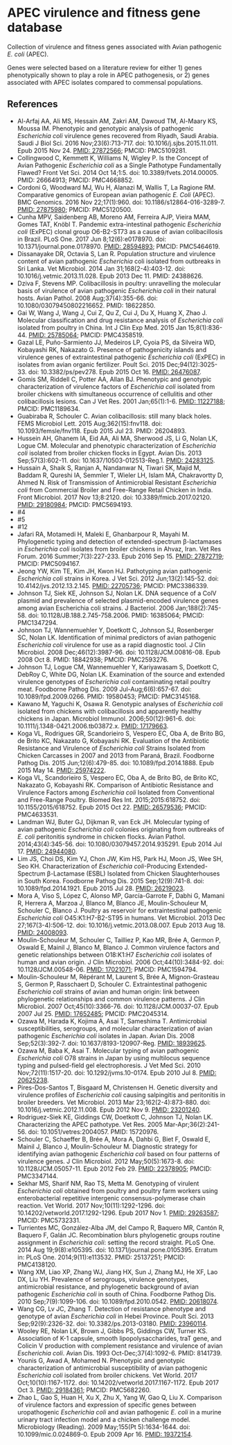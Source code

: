 # APEC virulence and fitness gene database

Collection of virulence and fitness genes associated with Avian pathogenic *E. coli* (APEC).   

Genes were selected based on a literature review for either 1) genes phenotypically shown to play a role in APEC pathogenesis, or 2) genes associated with APEC isolates compared to commensal populations. 

## References

* Al-Arfaj AA, Ali MS, Hessain AM, Zakri AM, Dawoud TM, Al-Maary KS, Moussa IM. Phenotypic and genotypic analysis of pathogenic *Escherichia coli* virulence genes recovered from Riyadh, Saudi Arabia. Saudi J Biol Sci. 2016 Nov;23(6):713-717. doi: 10.1016/j.sjbs.2015.11.011. Epub 2015 Nov 24. [PMID: 27872566](https://pubmed.ncbi.nlm.nih.gov/27872566/); PMCID: PMC5109281.
* Collingwood C, Kemmett K, Williams N, Wigley P. Is the Concept of Avian Pathogenic *Escherichia coli* as a Single Pathotype Fundamentally Flawed? Front Vet Sci. 2014 Oct 14;1:5. doi: 10.3389/fvets.2014.00005. PMID: 26664913; PMCID: PMC4668852.
* Cordoni G, Woodward MJ, Wu H, Alanazi M, Wallis T, La Ragione RM. Comparative genomics of European avian pathogenic *E. Coli* (APEC). BMC Genomics. 2016 Nov 22;17(1):960. doi: 10.1186/s12864-016-3289-7. [PMID: 27875980](https://pubmed.ncbi.nlm.nih.gov/27875980/); PMCID: PMC5120500.
* Cunha MPV, Saidenberg AB, Moreno AM, Ferreira AJP, Vieira MAM, Gomes TAT, Knöbl T. Pandemic extra-intestinal pathogenic *Escherichia coli* (ExPEC) clonal group O6-B2-ST73 as a cause of avian colibacillosis in Brazil. PLoS One. 2017 Jun 8;12(6):e0178970. doi: 10.1371/journal.pone.0178970. [PMID: 28594893](https://pubmed.ncbi.nlm.nih.gov/28594893/); PMCID: PMC5464619.
* Dissanayake DR, Octavia S, Lan R. Population structure and virulence content of avian pathogenic *Escherichia* coli isolated from outbreaks in Sri Lanka. Vet Microbiol. 2014 Jan 31;168(2-4):403-12. doi: 10.1016/j.vetmic.2013.11.028. Epub 2013 Dec 11. PMID: 24388626.
* Dziva F, Stevens MP. Colibacillosis in poultry: unravelling the molecular basis of virulence of avian pathogenic *Escherichia coli* in their natural hosts. Avian Pathol. 2008 Aug;37(4):355-66. doi: 10.1080/03079450802216652. PMID: 18622850.
* Gai W, Wang J, Wang J, Cui Z, Qu Z, Cui J, Du X, Huang X, Zhao J. Molecular classification and drug resistance analysis of *Escherichia coli* isolated from poultry in China. Int J Clin Exp Med. 2015 Jan 15;8(1):836-44. [PMID: 25785064](https://pubmed.ncbi.nlm.nih.gov/25785064/); PMCID: PMC4358519.
* Gazal LE, Puño-Sarmiento JJ, Medeiros LP, Cyoia PS, da Silveira WD, Kobayashi RK, Nakazato G. Presence of pathogenicity islands and virulence genes of extraintestinal pathogenic *Escherichia coli* (ExPEC) in isolates from avian organic fertilizer. Poult Sci. 2015 Dec;94(12):3025-33. doi: 10.3382/ps/pev278. Epub 2015 Oct 16. [PMID: 26476087](https://pubmed.ncbi.nlm.nih.gov/26476087/).
* Gomis SM, Riddell C, Potter AA, Allan BJ. Phenotypic and genotypic characterization of virulence factors of *Escherichia coli* isolated from broiler chickens with simultaneous occurrence of cellulitis and other colibacillosis lesions. Can J Vet Res. 2001 Jan;65(1):1-6. [PMID: 11227188](https://pubmed.ncbi.nlm.nih.gov/11227188/); PMCID: PMC1189634.
* Guabiraba R, Schouler C. Avian colibacillosis: still many black holes. FEMS Microbiol Lett. 2015 Aug;362(15):fnv118. doi: 10.1093/femsle/fnv118. Epub 2015 Jul 23. PMID: 26204893.
* Hussein AH, Ghanem IA, Eid AA, Ali MA, Sherwood JS, Li G, Nolan LK, Logue CM. Molecular and phenotypic characterization of *Escherichia coli* isolated from broiler chicken flocks in Egypt. Avian Dis. 2013 Sep;57(3):602-11. doi: 10.1637/10503-012513-Reg.1. [PMID: 24283125](https://pubmed.ncbi.nlm.nih.gov/24283125/).
* Hussain A, Shaik S, Ranjan A, Nandanwar N, Tiwari SK, Majid M, Baddam R, Qureshi IA, Semmler T, Wieler LH, Islam MA, Chakravortty D, Ahmed N. Risk of Transmission of Antimicrobial Resistant *Escherichia coli* from Commercial Broiler and Free-Range Retail Chicken in India. Front Microbiol. 2017 Nov 13;8:2120. doi: 10.3389/fmicb.2017.02120. [PMID: 29180984](https://pubmed.ncbi.nlm.nih.gov/29180984/); PMCID: PMC5694193.
* #4
* #5
* #12
* Jafari RA, Motamedi H, Maleki E, Ghanbarpour R, Mayahi M. Phylogenetic typing and detection of extended-spectrum β-lactamases in *Escherichia coli* isolates from broiler chickens in Ahvaz, Iran. Vet Res Forum. 2016 Summer;7(3):227-233. Epub 2016 Sep 15. [PMID: 27872719](https://pubmed.ncbi.nlm.nih.gov/27872719/); PMCID: PMC5094167.
* Jeong YW, Kim TE, Kim JH, Kwon HJ. Pathotyping avian pathogenic *Escherichia coli* strains in Korea. J Vet Sci. 2012 Jun;13(2):145-52. doi: 10.4142/jvs.2012.13.2.145. [PMID: 22705736](https://pubmed.ncbi.nlm.nih.gov/22705736/); PMCID: PMC3386339.
* Johnson TJ, Siek KE, Johnson SJ, Nolan LK. DNA sequence of a ColV plasmid and prevalence of selected plasmid-encoded virulence genes among avian Escherichia coli strains. J Bacteriol. 2006 Jan;188(2):745-58. doi: 10.1128/JB.188.2.745-758.2006. PMID: 16385064; PMCID: PMC1347294.
* Johnson TJ, Wannemuehler Y, Doetkott C, Johnson SJ, Rosenberger SC, Nolan LK. Identification of minimal predictors of avian pathogenic *Escherichia coli* virulence for use as a rapid diagnostic tool. J Clin Microbiol. 2008 Dec;46(12):3987-96. doi: 10.1128/JCM.00816-08. Epub 2008 Oct 8. PMID: 18842938; PMCID: PMC2593276.
* Johnson TJ, Logue CM, Wannemuehler Y, Kariyawasam S, Doetkott C, DebRoy C, White DG, Nolan LK. Examination of the source and extended virulence genotypes of *Escherichia coli* contaminating retail poultry meat. Foodborne Pathog Dis. 2009 Jul-Aug;6(6):657-67. doi: 10.1089/fpd.2009.0266. PMID: 19580453; PMCID: PMC3145168.
* Kawano M, Yaguchi K, Osawa R. Genotypic analyses of *Escherichia coli* isolated from chickens with colibacillosis and apparently healthy chickens in Japan. Microbiol Immunol. 2006;50(12):961-6. doi: 10.1111/j.1348-0421.2006.tb03872.x. [PMID: 17179663](https://pubmed.ncbi.nlm.nih.gov/17179663/).
* Koga VL, Rodrigues GR, Scandorieiro S, Vespero EC, Oba A, de Brito BG, de Brito KC, Nakazato G, Kobayashi RK. Evaluation of the Antibiotic Resistance and Virulence of *Escherichia coli* Strains Isolated from Chicken Carcasses in 2007 and 2013 from Paraná, Brazil. Foodborne Pathog Dis. 2015 Jun;12(6):479-85. doi: 10.1089/fpd.2014.1888. Epub 2015 May 14. [PMID: 25974222](https://pubmed.ncbi.nlm.nih.gov/25974222/).
* Koga VL, Scandorieiro S, Vespero EC, Oba A, de Brito BG, de Brito KC, Nakazato G, Kobayashi RK. Comparison of Antibiotic Resistance and Virulence Factors among *Escherichia coli* Isolated from Conventional and Free-Range Poultry. Biomed Res Int. 2015;2015:618752. doi: 10.1155/2015/618752. Epub 2015 Oct 22. [PMID: 26579536](https://pubmed.ncbi.nlm.nih.gov/26579536/); PMCID: PMC4633531.
* Landman WJ, Buter GJ, Dijkman R, van Eck JH. Molecular typing of avian pathogenic *Escherichia coli* colonies originating from outbreaks of *E. coli* peritonitis syndrome in chicken flocks. Avian Pathol. 2014;43(4):345-56. doi: 10.1080/03079457.2014.935291. Epub 2014 Jul 17. [PMID: 24944080](https://pubmed.ncbi.nlm.nih.gov/24944080/).
* Lim JS, Choi DS, Kim YJ, Chon JW, Kim HS, Park HJ, Moon JS, Wee SH, Seo KH. Characterization of *Escherichia coli*-Producing Extended-Spectrum β-Lactamase (ESBL) Isolated from Chicken Slaughterhouses in South Korea. Foodborne Pathog Dis. 2015 Sep;12(9):741-8. doi: 10.1089/fpd.2014.1921. Epub 2015 Jul 28. [PMID: 26219023](https://pubmed.ncbi.nlm.nih.gov/26219023/).
* Mora A, Viso S, López C, Alonso MP, García-Garrote F, Dabhi G, Mamani R, Herrera A, Marzoa J, Blanco M, Blanco JE, Moulin-Schouleur M, Schouler C, Blanco J. Poultry as reservoir for extraintestinal pathogenic *Escherichia coli* O45:K1:H7-B2-ST95 in humans. Vet Microbiol. 2013 Dec 27;167(3-4):506-12. doi: 10.1016/j.vetmic.2013.08.007. Epub 2013 Aug 18. [PMID: 24008093](https://pubmed.ncbi.nlm.nih.gov/24008093/).
* Moulin-Schouleur M, Schouler C, Tailliez P, Kao MR, Brée A, Germon P, Oswald E, Mainil J, Blanco M, Blanco J. Common virulence factors and genetic relationships between O18:K1:H7 *Escherichia coli* isolates of human and avian origin. J Clin Microbiol. 2006 Oct;44(10):3484-92. doi: 10.1128/JCM.00548-06. [PMID: 17021071](https://pubmed.ncbi.nlm.nih.gov/17021071/); PMCID: PMC1594794.
* Moulin-Schouleur M, Répérant M, Laurent S, Brée A, Mignon-Grasteau S, Germon P, Rasschaert D, Schouler C. Extraintestinal pathogenic *Escherichia coli* strains of avian and human origin: link between phylogenetic relationships and common virulence patterns. J Clin Microbiol. 2007 Oct;45(10):3366-76. doi: 10.1128/JCM.00037-07. Epub 2007 Jul 25. [PMID: 17652485](https://pubmed.ncbi.nlm.nih.gov/17652485/); PMCID: PMC2045314.
* Ozawa M, Harada K, Kojima A, Asai T, Sameshima T. Antimicrobial susceptibilities, serogroups, and molecular characterization of avian pathogenic *Escherichia coli* isolates in Japan. Avian Dis. 2008 Sep;52(3):392-7. doi: 10.1637/8193-120907-Reg. [PMID: 18939625](https://pubmed.ncbi.nlm.nih.gov/18939625/).
* Ozawa M, Baba K, Asai T. Molecular typing of avian pathogenic *Escherichia coli* O78 strains in Japan by using multilocus sequence typing and pulsed-field gel electrophoresis. J Vet Med Sci. 2010 Nov;72(11):1517-20. doi: 10.1292/jvms.10-0174. Epub 2010 Jul 8. [PMID: 20625238](https://pubmed.ncbi.nlm.nih.gov/20625238/).
* Pires-Dos-Santos T, Bisgaard M, Christensen H. Genetic diversity and virulence profiles of *Escherichia coli* causing salpingitis and peritonitis in broiler breeders. Vet Microbiol. 2013 Mar 23;162(2-4):873-880. doi: 10.1016/j.vetmic.2012.11.008. Epub 2012 Nov 9. [PMID: 23201240](https://pubmed.ncbi.nlm.nih.gov/23201240/).
* Rodriguez-Siek KE, Giddings CW, Doetkott C, Johnson TJ, Nolan LK. Characterizing the APEC pathotype. Vet Res. 2005 Mar-Apr;36(2):241-56. doi: 10.1051/vetres:2004057. PMID: 15720976.
* Schouler C, Schaeffer B, Brée A, Mora A, Dahbi G, Biet F, Oswald E, Mainil J, Blanco J, Moulin-Schouleur M. Diagnostic strategy for identifying avian pathogenic *Escherichia coli* based on four patterns of virulence genes. J Clin Microbiol. 2012 May;50(5):1673-8. doi: 10.1128/JCM.05057-11. Epub 2012 Feb 29. [PMID: 22378905](https://pubmed.ncbi.nlm.nih.gov/22378905/); PMCID: PMC3347144.
* Sekhar MS, Sharif NM, Rao TS, Metta M. Genotyping of virulent *Escherichia coli* obtained from poultry and poultry farm workers using enterobacterial repetitive intergenic consensus-polymerase chain reaction. Vet World. 2017 Nov;10(11):1292-1296. doi: 10.14202/vetworld.2017.1292-1296. Epub 2017 Nov 1. [PMID: 29263587](https://pubmed.ncbi.nlm.nih.gov/29263587/); PMCID: PMC5732331.
* Turrientes MC, González-Alba JM, del Campo R, Baquero MR, Cantón R, Baquero F, Galán JC. Recombination blurs phylogenetic groups routine assignment in *Escherichia coli*: setting the record straight. PLoS One. 2014 Aug 19;9(8):e105395. doi: 10.1371/journal.pone.0105395. Erratum in: PLoS One. 2014;9(11):e113532. PMID: 25137251; PMCID: PMC4138120.
* Wang XM, Liao XP, Zhang WJ, Jiang HX, Sun J, Zhang MJ, He XF, Lao DX, Liu YH. Prevalence of serogroups, virulence genotypes, antimicrobial resistance, and phylogenetic background of avian pathogenic *Escherichia coli* in south of China. Foodborne Pathog Dis. 2010 Sep;7(9):1099-106. doi: 10.1089/fpd.2010.0542. [PMID: 20618074](https://pubmed.ncbi.nlm.nih.gov/20618074/).
* Wang CG, Lv JC, Zhang T. Detection of resistance phenotype and genotype of avian *Escherichia coli* in Hebei Province. Poult Sci. 2013 Sep;92(9):2326-32. doi: 10.3382/ps.2013-03180. [PMID: 23960114](https://pubmed.ncbi.nlm.nih.gov/23960114/).
* Wooley RE, Nolan LK, Brown J, Gibbs PS, Giddings CW, Turner KS. Association of K-1 capsule, smooth lipopolysaccharides, traT gene, and Colicin V production with complement resistance and virulence of avian *Escherichia coli*. Avian Dis. 1993 Oct-Dec;37(4):1092-6. PMID: 8141739.
* Younis G, Awad A, Mohamed N. Phenotypic and genotypic characterization of antimicrobial susceptibility of avian pathogenic *Escherichia coli* isolated from broiler chickens. Vet World. 2017 Oct;10(10):1167-1172. doi: 10.14202/vetworld.2017.1167-1172. Epub 2017 Oct 3. [PMID: 29184361](https://pubmed.ncbi.nlm.nih.gov/29184361/); PMCID: PMC5682260.
* Zhao L, Gao S, Huan H, Xu X, Zhu X, Yang W, Gao Q, Liu X. Comparison of virulence factors and expression of specific genes between uropathogenic *Escherichia coli* and avian pathogenic *E. coli* in a murine urinary tract infection model and a chicken challenge model. Microbiology (Reading). 2009 May;155(Pt 5):1634-1644. doi: 10.1099/mic.0.024869-0. Epub 2009 Apr 16. [PMID: 19372154](https://pubmed.ncbi.nlm.nih.gov/19372154/).


